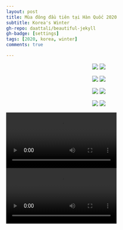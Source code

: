 ```yaml
---
layout: post
title: Mùa đông đầu tiên tại Hàn Quốc 2020
subtitle: Korea's Winter
gh-repo: daattali/beautiful-jekyll
gh-badge: [settings]
tags: [2020, korea, winter]
comments: true

---
```

<p align="center">
  <img src="https://github.com/ngthanhtin/ngthanhtin.github.io/blob/master/_data/korea/130924253_599681930800250_2219087635213251786_n.jpg?raw=true">
  <img src="https://github.com/ngthanhtin/ngthanhtin.github.io/blob/master/_data/korea/130940373_3482315181845935_4752142319875338644_n.jpg?raw=true">
</p>


<p align="center">
  <img src="https://github.com/ngthanhtin/ngthanhtin.github.io/blob/master/_data/korea/144960738_717930672242608_4125903987743901259_n.jpg?raw=true">
  <img src="https://github.com/ngthanhtin/ngthanhtin.github.io/blob/master/_data/korea/144962631_169325181332251_1443020125095465340_n.jpg?raw=true">
</p>


<p align="center">
  <img src="https://github.com/ngthanhtin/ngthanhtin.github.io/blob/master/_data/korea/144774194_128308199146129_7761446551888631714_n.jpg?raw=true">
  <img src="https://github.com/ngthanhtin/ngthanhtin.github.io/blob/master/_data/korea/144964526_400041957755665_691776060661088403_n.jpg?raw=true">
</p>

<p align="center">
  <img src="https://github.com/ngthanhtin/ngthanhtin.github.io/blob/master/_data/korea/145017818_706894226575855_8221067115095037188_n.jpg?raw=true">
  <img src="https://github.com/ngthanhtin/ngthanhtin.github.io/blob/master/_data/korea/145939044_527754941718332_2060682632339901613_n.jpg?raw=true">
</p>

<video controls>
  <source src="https://github.com/ngthanhtin/ngthanhtin.github.io/blob/master/_data/korea/video-1612244535.mp4?raw=true" type="video/mp4">
</video>

<video controls>
  <source src="https://github.com/ngthanhtin/ngthanhtin.github.io/blob/master/_data/korea/video-1612244548.mp4?raw=true" type="video/mp4">
</video>